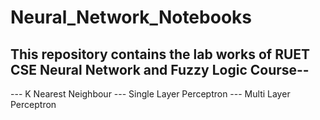 # Neural_Network_Notebooks

## This repository contains the lab works of  RUET CSE Neural Network and Fuzzy Logic Course--
--- K Nearest Neighbour 
--- Single Layer Perceptron
--- Multi Layer Perceptron
